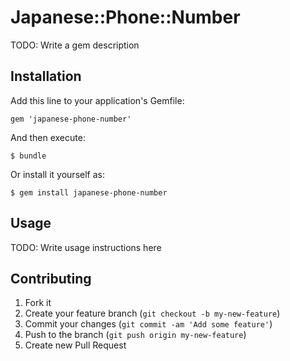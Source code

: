 # Japanese::Phone::Number

TODO: Write a gem description

## Installation

Add this line to your application's Gemfile:

    gem 'japanese-phone-number'

And then execute:

    $ bundle

Or install it yourself as:

    $ gem install japanese-phone-number

## Usage

TODO: Write usage instructions here

## Contributing

1. Fork it
2. Create your feature branch (`git checkout -b my-new-feature`)
3. Commit your changes (`git commit -am 'Add some feature'`)
4. Push to the branch (`git push origin my-new-feature`)
5. Create new Pull Request
